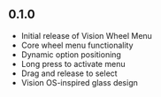 ## 0.1.0

* Initial release of Vision Wheel Menu
* Core wheel menu functionality
* Dynamic option positioning
* Long press to activate menu
* Drag and release to select
* Vision OS-inspired glass design